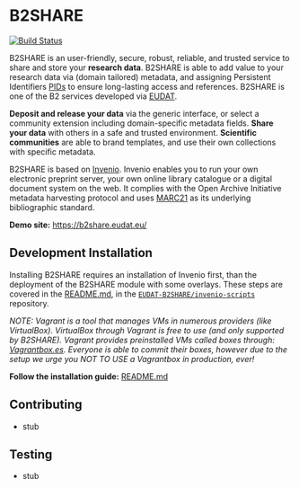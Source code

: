B2SHARE
=======

[![Build Status](https://travis-ci.org/EUDAT-B2SHARE/b2share.svg?branch=b2share-next)](https://travis-ci.org/EUDAT-B2SHARE/b2share)

B2SHARE is an user-friendly, secure, robust, reliable, and trusted service to share and store your **research data**. B2SHARE is able to add value to your research data via (domain tailored) metadata, and assigning Persistent Identifiers [PIDs](http://www.pidconsortium.eu/) to ensure long-lasting access and references. B2SHARE is one of the B2 services developed via [EUDAT](http://www.eudat.eu/).

**Deposit and release your data** via the generic interface, or select a community extension including domain-specific metadata fields. **Share your data** with others in a safe and trusted environment. **Scientific communities** are able to brand templates, and use their own collections with specific metadata.

B2SHARE is based on [Invenio](http://invenio-software.org/). Invenio enables you to run your own electronic preprint server, your own online library catalogue or a digital document system on the web. It complies with the Open Archive Initiative metadata harvesting protocol and uses [MARC21](http://www.loc.gov/marc/) as its underlying bibliographic standard.

**Demo site:** https://b2share.eudat.eu/

## Development Installation

Installing B2SHARE requires an installation of Invenio first, than the deployment of the B2SHARE module with some overlays. These steps are covered in the [README.md](https://github.com/EUDAT-B2SHARE/invenio-scripts/blob/b2share-next/README.md), in the [`EUDAT-B2SHARE/invenio-scripts`](https://github.com/EUDAT-B2SHARE/invenio-scripts/tree/b2share-next) repository.

*NOTE: Vagrant is a tool that manages VMs in numerous providers (like VirtualBox). VirtualBox through Vagrant is free to use (and only supported by B2SHARE). Vagrant provides preinstalled VMs called boxes through: [Vagrantbox.es](http://www.vagrantbox.es/). Everyone is able to commit their boxes, however due to the setup we urge you NOT TO USE a Vagrantbox in production, ever!*

**Follow the installation guide:** [README.md](https://github.com/EUDAT-B2SHARE/invenio-scripts/blob/b2share-next/README.md)


## Contributing

* stub

## Testing

* stub
